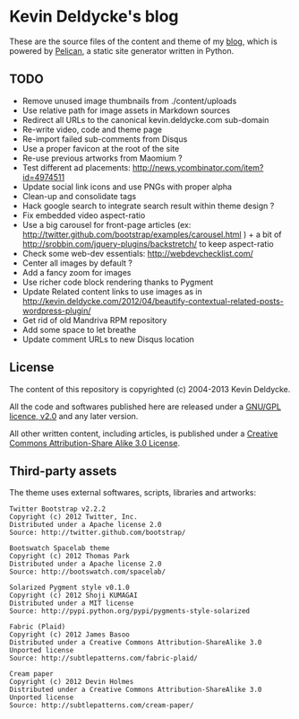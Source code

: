 Kevin Deldycke's blog
=====================

These are the source files of the content and theme of my [blog](http://kevin.deldycke.com),
which is powered by [Pelican](http://getpelican.com), a static site generator written in Python.


TODO
----

  * Remove unused image thumbnails from ./content/uploads
  * Use relative path for image assets in Markdown sources
  * Redirect all URLs to the canonical kevin.deldycke.com sub-domain
  * Re-write video, code and theme page
  * Re-import failed sub-comments from Disqus
  * Use a proper favicon at the root of the site
  * Re-use previous artworks from Maomium ?
  * Test different ad placements: http://news.ycombinator.com/item?id=4974511
  * Update social link icons and use PNGs with proper alpha
  * Clean-up and consolidate tags
  * Hack google search to integrate search result within theme design ?
  * Fix embedded video aspect-ratio
  * Use a big carousel for front-page articles (ex: http://twitter.github.com/bootstrap/examples/carousel.html ) + a bit of http://srobbin.com/jquery-plugins/backstretch/ to keep aspect-ratio
  * Check some web-dev essentials: http://webdevchecklist.com/
  * Center all images by default ?
  * Add a fancy zoom for images
  * Use richer code block rendering thanks to Pygment
  * Update Related content links to use images as in http://kevin.deldycke.com/2012/04/beautify-contextual-related-posts-wordpress-plugin/
  * Get rid of old Mandriva RPM repository
  * Add some space to let <hX> breathe
  * Update comment URLs to new Disqus location


License
-------

The content of this repository is copyrighted (c) 2004-2013 Kevin Deldycke.

All the code and softwares published here are released under a [GNU/GPL licence, v2.0](http://www.fsf.org/licensing/licenses/gpl.html) and any later version.

All other written content, including articles, is published under a [Creative Commons Attribution-Share Alike 3.0 License](http://creativecommons.org/licenses/by-sa/3.0/).


Third-party assets
------------------

The theme uses external softwares, scripts, libraries and artworks:

    Twitter Bootstrap v2.2.2
    Copyright (c) 2012 Twitter, Inc.
    Distributed under a Apache license 2.0
    Source: http://twitter.github.com/bootstrap/

    Bootswatch Spacelab theme
    Copyright (c) 2012 Thomas Park
    Distributed under a Apache license 2.0
    Source: http://bootswatch.com/spacelab/

    Solarized Pygment style v0.1.0
    Copyright (c) 2012 Shoji KUMAGAI
    Distributed under a MIT license
    Source: http://pypi.python.org/pypi/pygments-style-solarized

    Fabric (Plaid)
    Copyright (c) 2012 James Basoo
    Distributed under a Creative Commons Attribution-ShareAlike 3.0 Unported license
    Source: http://subtlepatterns.com/fabric-plaid/

    Cream paper
    Copyright (c) 2012 Devin Holmes
    Distributed under a Creative Commons Attribution-ShareAlike 3.0 Unported license
    Source: http://subtlepatterns.com/cream-paper/
